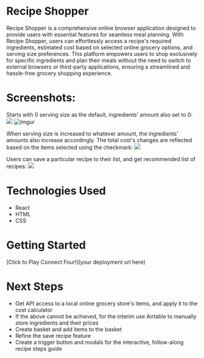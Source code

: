 # Recipe Shopper
Recipe Shopper is a comprehensive online browser application designed to provide users with essential features for seamless meal planning. With Recipe Shopper, users can effortlessly access a recipe's required ingredients, estimated cost based on selected online grocery options, and serving size preferences. This platform empowers users to shop exclusively for specific ingredients and plan their meals without the need to switch to external browsers or third-party applications, ensuring a streamlined and hassle-free grocery shopping experience.

# Screenshots:

Starts with 0 serving size as the default, ingredients' amount also set to 0:
<img src="https://imgur.com/MirT0re">
![Imgur](https://i.imgur.com/MirT0re.png)

When serving size is increased to whatever amount, the ingredients' amounts also increase accordingly. The total cost's changes are reflected based on the items selected using the checkmark:
<img src="https://imgur.com/NeMJbuL">

Users can save a particular recipe to their list, and get recommended list of recipes:
<img src="https://imgur.com/JQ16kaM">

# Technologies Used

- React
- HTML
- CSS

# Getting Started

[Click to Play Connect Four!](your deployment url here)

# Next Steps

- Get API access to a local online grocery store's items, and apply it to the cost calculator
- If the above cannot be achieved, for the interim use Airtable to manually store ingredients and their prices
- Create basket and add items to the basket
- Refine the save recipe feature
- Create a trigger button and modals for the interactive, follow-along recipe steps guide
